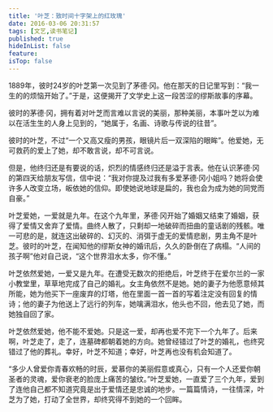 ```yaml
---
title: '叶芝：致时间十字架上的红玫瑰'
date: 2016-03-06 20:31:57
tags: [文艺,读书笔记]
published: true
hideInList: false
feature: 
isTop: false
---
```

1889年，彼时24岁的叶芝第一次见到了茅德·冈。他在那天的日记里写到：“我一生的的烦恼开始了。”于是，这便揭开了文学史上这一段苦涩的缪斯故事的序幕。

彼时的茅德·冈，拥有着对叶芝而言难以言说的美丽，那种美丽，本事叶芝以为难以在活生生的人身上见到的，“她属于，名画、诗歌与传说的往昔”。

彼时的叶芝，不过“一个又高又瘦的男孩，眼镜片后一双深陷的眼眸”。他爱她，无可救药的爱上了她，却不敢言说，却不可言说。

但是，他终归还是有要说的话，炽烈的情感终归还是溢于言表。他在认识茅德·冈的第四天给朋友写信，信中说：“我对你提及过我有多爱茅德·冈小姐吗？她将会使许多人改变立场，皈依她的信仰。即使她说地球是扁的，我也会为成为她的同党而自豪。”

叶芝爱她，一爱就是九年。在这个九年里，茅德·冈开始了婚姻又结束了婚姻，获得了爱情又舍弃了爱情。曲终人散了，只剩却一地破碎而扭曲的童话剧的残骸。唯一可悲的是，就连这出破碎的、幻灭的、消弭于虚无的爱情悲剧，男主角不是叶芝。彼时的叶芝，在闻知他的缪斯女神的婚讯后，久久的卧倒在了病榻。“人间的孩子啊”他对自己说，“这个世界泪水太多，你不懂。”

叶芝依然爱她，一爱又是九年。在遭受无数次的拒绝后，叶芝终于在爱尔兰的一家小教堂里，草草地完成了自己的婚礼。女主角依然不是她。她的妻子为他愿意倾其所能，她为他买下一座废弃的灯塔，他在里面一首一首的写着注定没有回复的情诗；他的妻子为他送上了远行的列车，她噙满泪水，他头也不回，他去见了她，而她独自回了家。

叶芝依然爱她，他不能不爱她。只是这一爱，却再也爱不完下一个九年了。后来啊，叶芝走了，走了，连墓碑都朝着她的方向。她曾经错过了叶芝的婚礼，也终究错过了他的葬礼。幸好，叶芝不知道；幸好，叶芝再也没有机会知道了。

“多少人曾爱你青春欢畅的时辰，爱慕你的美丽假意或真心，只有一个人还爱你朝圣者的灵魂，爱你衰老的脸庞上痛苦的皱纹。”叶芝爱她，一直爱了三个九年，爱到了连他自己都不知道究竟是出于爱情还是忠诚的地步。一篇篇情诗，一往情深，叶芝为了她，打动了全世界，却终究得不到她的一个回眸。
